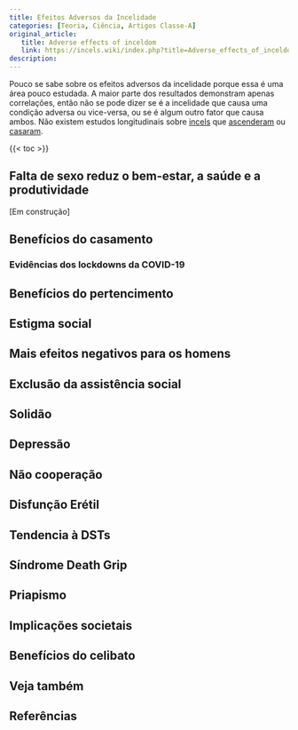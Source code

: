 ```yaml
---
title: Efeitos Adversos da Incelidade
categories: [Teoria, Ciência, Artigos Classe-A]
original_article:
   title: Adverse effects of inceldom
   link: https://incels.wiki/index.php?title=Adverse_effects_of_inceldom
description: 
---
```


Pouco se sabe sobre os efeitos adversos da incelidade porque essa é uma área pouco estudada. A maior parte dos resultados demonstram apenas correlações, então não se pode dizer se é a incelidade que causa uma condição adversa ou vice-versa, ou se é algum outro fator que causa ambos. Não existem estudos longitudinais sobre [incels](/w/incel) que [ascenderam]() ou [casaram]().

{{< toc >}}

## Falta de sexo reduz o bem-estar, a saúde e a produtividade
[Em construção]

## Benefícios do casamento
### Evidências dos lockdowns da COVID-19
## Benefícios do pertencimento
## Estigma social
## Mais efeitos negativos para os homens
## Exclusão da assistência social
## Solidão
## Depressão
## Não cooperação
## Disfunção Erétil
## Tendencia à DSTs
## Síndrome Death Grip
## Priapismo
## Implicações societais
## Benefícios do celibato
## Veja também
## Referências
